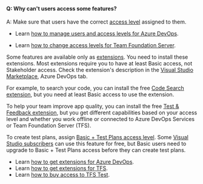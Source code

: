#### Q: Why can't users access some features?

A: Make sure that users have the correct [access level](https://visualstudio.microsoft.com/team-services/compare-features/) assigned to them.  

* Learn [how to manage users and access levels for Azure DevOps](../organizations/accounts/add-organization-users.md).

* Learn [how to change access levels for Team Foundation Server](/azure/devops/organizations/security/change-access-levels).

Some features are available only as [extensions](https://visualstudio.microsoft.com/team-services/compare-features/). You need to install these extensions. Most extensions require you to have at least Basic access, not Stakeholder access. Check the extension's description in the [Visual Studio Marketplace](https://marketplace.visualstudio.com/azuredevops), Azure DevOps tab.

For example, to search your code, you can install the free [Code Search extension](https://marketplace.visualstudio.com/items?itemName=ms.vss-code-search), but you need at least Basic access to use the extension.

To help your team improve app quality, you can install the free [Test & Feedback extension](https://marketplace.visualstudio.com/items?itemName=ms.vss-exploratorytesting-web), but you get different capabilities based on your access level and whether you work offline or connected to Azure DevOps Services or Team Foundation Server (TFS).

To create test plans, assign [Basic + Test Plans access level](https://marketplace.visualstudio.com/items?itemName=ms.vss-testmanager-web). Some [Visual Studio subscribers](https://marketplace.visualstudio.com/items?itemName=ms.vss-testmanager-web) can use this feature for free, but Basic users need to upgrade to Basic + Test Plans access before they can create test plans.

* Learn [how to get extensions for Azure DevOps](/azure/devops/marketplace/install-extension).
* Learn [how to get extensions for TFS](/azure/devops/marketplace/get-tfs-extensions).
* Learn [how to buy access to TFS Test](/azure/devops/organizations/billing/buy-access-tfs-test-hub).
